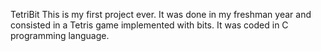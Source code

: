 TetriBit
This is my first project ever. It was done in my freshman year and consisted in a Tetris game 
implemented with bits. It was coded in C programming language.
